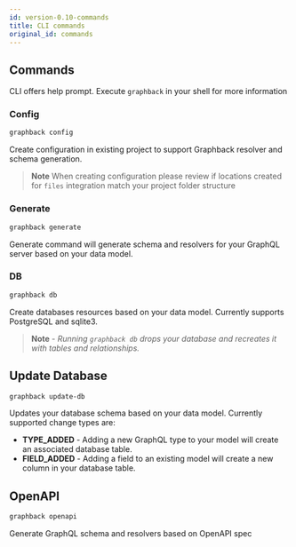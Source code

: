 ```yaml
---
id: version-0.10-commands
title: CLI commands
original_id: commands
---
```


## Commands

CLI offers help prompt. 
Execute `graphback` in your shell for more information

### Config 

```bash
graphback config
```

Create configuration in existing project to support Graphback resolver and schema generation.

> **Note** When creating configuration please review if locations created for `files` integration match your project folder structure

### Generate
  ```bash
  graphback generate
  ```
  Generate command will generate schema and resolvers for your GraphQL server based on your data model.

### DB
  ```bash
  graphback db
  ```
  Create databases resources based on your data model. Currently supports PostgreSQL and sqlite3.
> **Note** - *Running `graphback db` drops your database and recreates it with tables and relationships.*

## Update Database

```sh
graphback update-db
```

Updates your database schema based on your data model. Currently supported change types are:

- **TYPE_ADDED** - Adding a new GraphQL type to your model will create an associated database table.
- **FIELD_ADDED** - Adding a field to an existing model will create a new column in your database table.


## OpenAPI

 ```bash
 graphback openapi 
 ```    
 Generate GraphQL schema and resolvers based on OpenAPI spec
